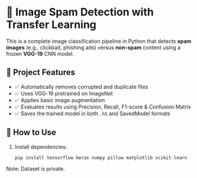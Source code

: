 # 📸 Image Spam Detection with Transfer Learning

This is a complete image classification pipeline in Python that detects **spam images** (e.g., clickbait, phishing ads) versus **non-spam** content using a frozen **VGG-19** CNN model.

## 🧠 Project Features

- ✅ Automatically removes corrupted and duplicate files
- ✅ Uses VGG-19 pretrained on ImageNet
- ✅ Applies basic image augmentation
- ✅ Evaluates results using Precision, Recall, F1-score & Confusion Matrix
- ✅ Saves the trained model in both `.h5` and SavedModel formats

## 🚀 How to Use

1. Install dependencies:
   ```bash
   pip install tensorflow keras numpy pillow matplotlib scikit-learn

Note: Dataset is private.
